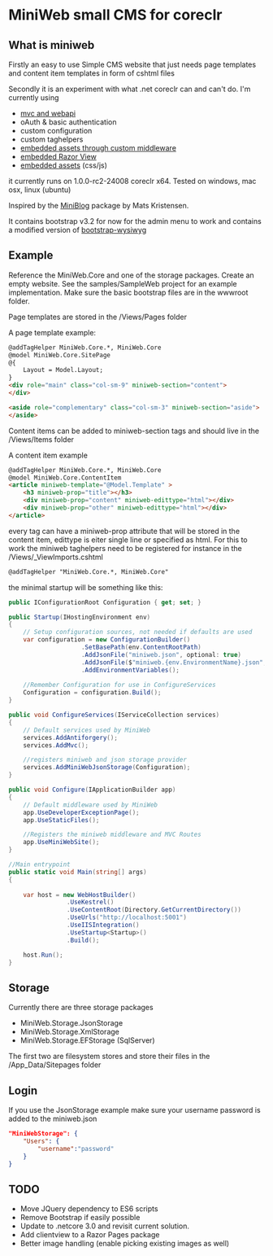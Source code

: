 # MiniWeb small CMS for coreclr

## What is miniweb
Firstly an easy to use Simple CMS website that just needs page templates and content item templates in form of cshtml files

Secondly it is an experiment with what .net coreclr can and can't do. I'm currently using
* [mvc and webapi](http://irooc.github.io/miniweb-coreclr/mvc-api.html)
* oAuth & basic authentication 
* custom configuration
* custom taghelpers
* [embedded assets through custom middleware](http://irooc.github.io/miniweb-coreclr/embedded-assets.html)
* [embedded Razor View](http://irooc.github.io/miniweb-coreclr/embedded-razorviews.html)
* [embedded assets](http://irooc.github.io/miniweb-coreclr/embedded-assets.html) (css/js)

it currently runs on  1.0.0-rc2-24008 coreclr x64.
Tested on windows, mac osx, linux (ubuntu)

Inspired by the [MiniBlog](https://github.com/madskristensen/miniblog) package by Mats Kristensen.

It contains bootstrap v3.2 for now for the admin menu to work and contains a modified version of [bootstrap-wysiwyg](http://github.com/mindmup/bootstrap-wysiwyg)  

## Example
Reference the MiniWeb.Core and one of the storage packages. Create an empty website. See the samples/SampleWeb project for an example implementation. Make sure the basic bootstrap files are in the wwwroot folder.

Page templates are stored in the /Views/Pages folder

A page template example:
```HTML
@addTagHelper MiniWeb.Core.*, MiniWeb.Core
@model MiniWeb.Core.SitePage
@{
	Layout = Model.Layout;
}
<div role="main" class="col-sm-9" miniweb-section="content">
</div>

<aside role="complementary" class="col-sm-3" miniweb-section="aside">
</aside>
```

Content items can be added to miniweb-section tags and should live in the /Views/Items folder

A content item example
```HTML
@addTagHelper MiniWeb.Core.*, MiniWeb.Core
@model MiniWeb.Core.ContentItem
<article miniweb-template="@Model.Template" >
	<h3 miniweb-prop="title"></h3>
	<div miniweb-prop="content" miniweb-edittype="html"></div>
	<div miniweb-prop="other" miniweb-edittype="html"></div>
</article>
```
every tag can have a miniweb-prop attribute that will be stored in the content item, edittype is eiter single line or specified as html. 
For this to work the miniweb taghelpers need to be registered for instance in the /Views/_ViewImports.cshtml
```HTML
@addTagHelper "MiniWeb.Core.*, MiniWeb.Core"
```


the minimal startup will be something like this:
```c#
public IConfigurationRoot Configuration { get; set; }

public Startup(IHostingEnvironment env)
{
	// Setup configuration sources, not needed if defaults are used
	var configuration = new ConfigurationBuilder()
					.SetBasePath(env.ContentRootPath)
					.AddJsonFile("miniweb.json", optional: true)
					.AddJsonFile($"miniweb.{env.EnvironmentName}.json", optional: true)
					.AddEnvironmentVariables();
					
	//Remember Configuration for use in ConfigureServices
	Configuration = configuration.Build();
}

public void ConfigureServices(IServiceCollection services)
{
	// Default services used by MiniWeb
	services.AddAntiforgery();
	services.AddMvc();

    //registers miniweb and json storage provider
	services.AddMiniWebJsonStorage(Configuration);
}

public void Configure(IApplicationBuilder app)
{
	// Default middleware used by MiniWeb
	app.UseDeveloperExceptionPage();
	app.UseStaticFiles();

	//Registers the miniweb middleware and MVC Routes
	app.UseMiniWebSite();
}

//Main entrypoint
public static void Main(string[] args)
{
    
	var host = new WebHostBuilder()
				.UseKestrel()
				.UseContentRoot(Directory.GetCurrentDirectory())
				.UseUrls("http://localhost:5001")
				.UseIISIntegration()
				.UseStartup<Startup>()
				.Build();

	host.Run();
}

```

## Storage
Currently there are three storage packages
* MiniWeb.Storage.JsonStorage
* MiniWeb.Storage.XmlStorage
* MiniWeb.Storage.EFStorage (SqlServer)

The first two are filesystem stores and store their files in the /App_Data/Sitepages folder

## Login
If you use the JsonStorage example make sure your username password is added to the miniweb.json
```JSON
"MiniWebStorage": {
	"Users": {
		"username":"password"
	}
}
```

## TODO
* Move JQuery dependency to ES6 scripts
* Remove Bootstrap if easily possible
* Update to .netcore 3.0 and revisit current solution.
* Add clientview to a Razor Pages package
* Better image handling (enable picking existing images as well)


